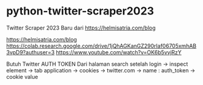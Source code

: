 # python-twitter-scraper2023
Twitter Scraper 2023 Baru dari https://helmisatria.com/blog

https://helmisatria.com/blog
https://colab.research.google.com/drive/1jQhAGKanGZ290rIaf06705xmhAB3vpD9?authuser=3
https://www.youtube.com/watch?v=OK6b5vvjRzY

Butuh Twitter AUTH TOKEN
Dari halaman search setelah login -> inspect element -> tab application -> cookies -> twitter.com -> name : auth_token -> cookie value
